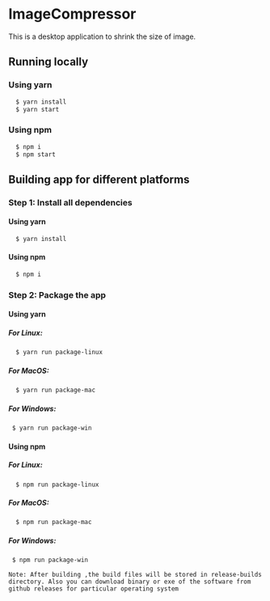 # ImageCompressor

This is a desktop application to shrink the size of image.

## Running locally

### Using yarn

```bash
  $ yarn install
  $ yarn start
```

### Using npm

```bash
  $ npm i
  $ npm start
```


## Building app for different platforms

### Step 1: Install all dependencies

#### Using yarn

```bash
  $ yarn install
```

#### Using npm

```bash
  $ npm i
```

### Step 2: Package the app

#### Using yarn

##### For Linux:

```bash
  $ yarn run package-linux
```

##### For MacOS:

```bash
  $ yarn run package-mac
```

##### For Windows:

```bash
 $ yarn run package-win
```

#### Using npm

##### For Linux:

```bash
  $ npm run package-linux
```

##### For MacOS:

```bash
  $ npm run package-mac
```

##### For Windows:

```bash
 $ npm run package-win
```

`Note: After building ,the build files will be stored in release-builds directory. Also you can download binary or exe of the software from github releases for particular operating system`

